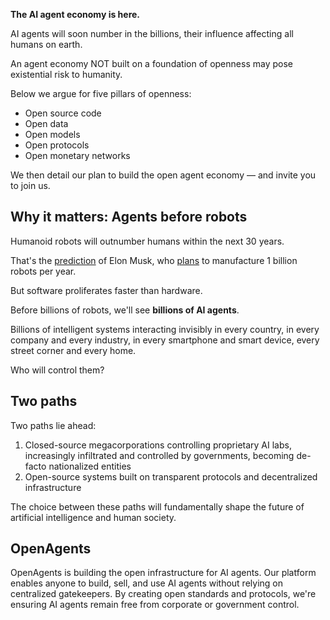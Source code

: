 **The AI agent economy is here.**

AI agents will soon number in the billions, their influence affecting all humans on earth.

An agent economy NOT built on a foundation of openness may pose existential risk to humanity.

Below we argue for five pillars of openness:

- Open source code
- Open data
- Open models
- Open protocols
- Open monetary networks

We then detail our plan to build the open agent economy &mdash; and invite you to join us.

## Why it matters: Agents before robots

Humanoid robots will outnumber humans within the next 30 years.

That's the [prediction](https://youtu.be/pSFvOUswFwA?si=8HmlY2yE6czT8mVV&t=3139) of Elon Musk, who [plans](https://www.youtube.com/watch?v=QGjhqFvDpHY) to manufacture 1 billion robots per year.

But software proliferates faster than hardware.

Before billions of robots, we'll see **billions of AI agents**.

Billions of intelligent systems interacting invisibly in every country, in every company and every industry, in every smartphone and smart device, every street corner and every home.

Who will control them?

## Two paths

Two paths lie ahead:
1. Closed-source megacorporations controlling proprietary AI labs, increasingly infiltrated and controlled by governments, becoming de-facto nationalized entities
2. Open-source systems built on transparent protocols and decentralized infrastructure

The choice between these paths will fundamentally shape the future of artificial intelligence and human society.

## OpenAgents

OpenAgents is building the open infrastructure for AI agents. Our platform enables anyone to build, sell, and use AI agents without relying on centralized gatekeepers. By creating open standards and protocols, we're ensuring AI agents remain free from corporate or government control.
